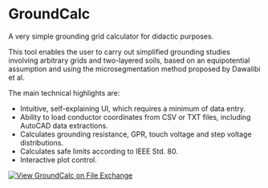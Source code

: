 # GroundCalc
A very simple grounding grid calculator for didactic purposes.

This tool enables the user to carry out simplified grounding studies involving arbitrary grids and two-layered soils, based on an equipotential assumption and using the microsegmentation method proposed by Dawalibi et al.

The main technical highlights are:
- Intuitive, self-explaining UI, which requires a minimum of data entry.
- Ability to load conductor coordinates from CSV or TXT files, including AutoCAD data extractions.
- Calculates grounding resistance, GPR, touch voltage and step voltage distributions.
- Calculates safe limits according to IEEE Std. 80.
- Interactive plot control.

[![View GroundCalc on File Exchange](https://www.mathworks.com/matlabcentral/images/matlab-file-exchange.svg)](https://www.mathworks.com/matlabcentral/fileexchange/98739-groundcalc)
